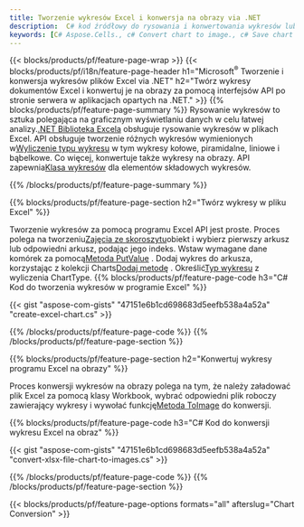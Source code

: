 ```yaml
---
title: Tworzenie wykresów Excel i konwersja na obrazy via .NET
description:  C# kod źródłowy do rysowania i konwertowania wykresów lub diagramów w Microsoft Excel przy użyciu biblioteki .NET.
keywords: [C# Aspose.Cells., c# Convert chart to image., c# Save chart to image., c# chart to image., create charts in c#., insert charts in c#., manage charts in c#]
---
```

{{< blocks/products/pf/feature-page-wrap >}}
{{< blocks/products/pf/i18n/feature-page-header h1="Microsoft<sup>&reg;</sup> Tworzenie i konwersja wykresów plików Excel via .NET" h2="Twórz wykresy dokumentów Excel i konwertuj je na obrazy za pomocą interfejsów API po stronie serwera w aplikacjach opartych na .NET." >}}
{{% blocks/products/pf/feature-page-summary %}}
 Rysowanie wykresów to sztuka polegająca na graficznym wyświetlaniu danych w celu łatwej analizy.[.NET Biblioteka Excela](/cells/pl/net/) obsługuje rysowanie wykresów w plikach Excel. API obsługuje tworzenie różnych wykresów wymienionych w[Wyliczenie typu wykresu](https://reference.aspose.com/cells/net/aspose.cells.charts/charttype) w tym wykresy kołowe, piramidalne, liniowe i bąbelkowe. Co więcej, konwertuje także wykresy na obrazy. API zapewnia[Klasa wykresów](https://reference.aspose.com/cells/net/aspose.cells.charts) dla elementów składowych wykresów.

{{% /blocks/products/pf/feature-page-summary %}}

{{% blocks/products/pf/feature-page-section h2="Twórz wykresy w pliku Excel" %}}

 Tworzenie wykresów za pomocą programu Excel API jest proste. Proces polega na tworzeniu[Zajęcia ze skoroszytu](https://reference.aspose.com/cells/net/aspose.cells/workbook)obiekt i wybierz pierwszy arkusz lub odpowiedni arkusz, podając jego indeks. Wstaw wymagane dane komórek za pomocą[Metoda PutValue](https://reference.aspose.com/cells/net/aspose.cells/cell/methods/putvalue/index) . Dodaj wykres do arkusza, korzystając z kolekcji Charts[Dodaj metodę](https://reference.aspose.com/cells/net/aspose.cells.charts/chartcollection/methods/add) . Określić[Typ wykresu](https://reference.aspose.com/cells/net/aspose.cells.charts/charttype) z wyliczenia ChartType.
{{% blocks/products/pf/feature-page-code h3="C# Kod do tworzenia wykresów w programie Excel" %}}

{{< gist "aspose-com-gists" "47151e6b1cd698683d5eefb538a4a52a" "create-excel-chart.cs" >}}

{{% /blocks/products/pf/feature-page-code %}}
{{% /blocks/products/pf/feature-page-section %}}


{{% blocks/products/pf/feature-page-section h2="Konwertuj wykresy programu Excel na obrazy" %}}

 Proces konwersji wykresów na obrazy polega na tym, że należy załadować plik Excel za pomocą klasy Workbook, wybrać odpowiedni plik roboczy zawierający wykresy i wywołać funkcję[Metoda ToImage](https://reference.aspose.com/cells/net/aspose.cells.charts.chart/toimage/methods/7) do konwersji.

{{% blocks/products/pf/feature-page-code h3="C# Kod do konwersji wykresu Excel na obraz" %}}

{{< gist "aspose-com-gists" "47151e6b1cd698683d5eefb538a4a52a" "convert-xlsx-file-chart-to-images.cs" >}}

{{% /blocks/products/pf/feature-page-code %}}
{{% /blocks/products/pf/feature-page-section %}}

{{< blocks/products/pf/feature-page-options formats="all" afterslug="Chart Conversion" >}}

